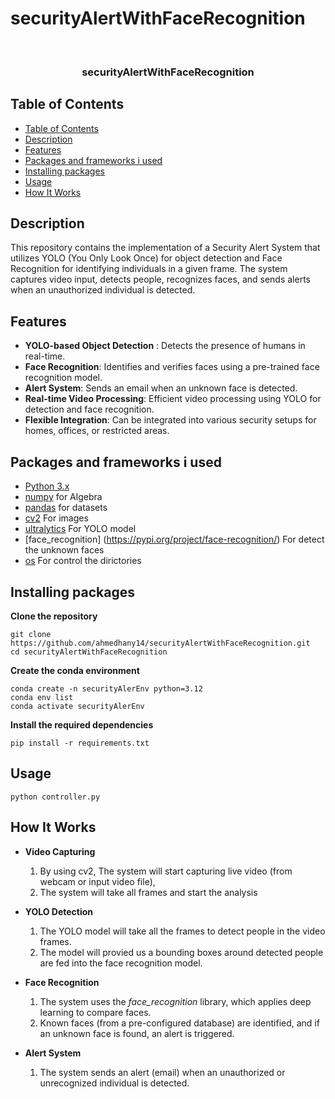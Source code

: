 # securityAlertWithFaceRecognition

<br />
<p align="center">

  <h3 align="center"> securityAlertWithFaceRecognition </h3>
</p>

## Table of Contents

- [Table of Contents](#table-of-contents)
- [Description](#description)
- [Features](#features)
- [Packages and frameworks i used](#packages-and-frameworks-i-used)
- [Installing packages](#installing-packages)
- [Usage](#usage)
- [How It Works](#how-it-works)

## Description

This repository contains the implementation of a Security Alert System that utilizes YOLO (You Only Look Once) for object detection and Face Recognition for identifying individuals in a given frame. The system captures video input, detects people, recognizes faces, and sends alerts when an unauthorized individual is detected.

## Features

* **YOLO-based Object Detection** : Detects the presence of humans in real-time.
* **Face Recognition**: Identifies and verifies faces using a pre-trained face recognition model.
* **Alert System**: Sends an email when an unknown face is detected.
* **Real-time Video Processing**: Efficient video processing using YOLO for detection and face recognition.
* **Flexible Integration**: Can be integrated into various security setups for homes, offices, or restricted areas.

## Packages and frameworks i used

- [Python 3.x]()
- [numpy](https://keras.io/) for Algebra
- [pandas](https://pandas.pydata.org/docs/) for datasets
- [cv2](https://docs.opencv.org/4.x/d6/d00/tutorial_py_root.html) For images
- [ultralytics](https://docs.ultralytics.com/guides/) For YOLO model
- [face_recognition] (https://pypi.org/project/face-recognition/) For detect the unknown faces
- [os](https://docs.python.org/3/library/os.html) For control the dirictories 


## Installing packages

**Clone the repository**

    git clone https://github.com/ahmedhany14/securityAlertWithFaceRecognition.git
    cd securityAlertWithFaceRecognition

**Create the conda environment**

    conda create -n securityAlerEnv python=3.12
    conda env list
    conda activate securityAlerEnv

**Install the required dependencies**

    pip install -r requirements.txt


## Usage 

    python controller.py

## How It Works

* **Video Capturing**

    1) By using cv2, The system will start capturing live video (from webcam or input video file),
    2) The system will take all frames and start the analysis

* **YOLO Detection**

    1) The YOLO model will take all the frames to detect people in the video frames.
    2) The model will provied us a bounding boxes around detected people are fed into the face recognition model.

* **Face Recognition**

    1) The system uses the *face_recognition* library, which applies deep learning to compare faces.
    2) Known faces (from a pre-configured database) are identified, and if an unknown face is found, an alert is triggered.

* **Alert System**

    1) The system sends an alert (email) when an unauthorized or unrecognized individual is detected.

